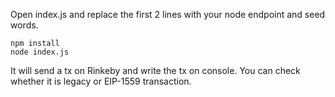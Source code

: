 Open index.js and replace the first 2 lines with your node endpoint and seed words.

```
npm install
node index.js
```

It will send a tx on Rinkeby and write the tx on console. You can check whether it is legacy or EIP-1559 transaction.

